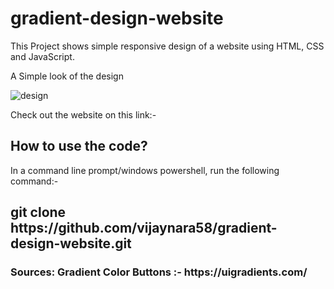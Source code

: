 <h1>gradient-design-website</h1>
This Project shows simple responsive design of a website using HTML, CSS and JavaScript.


A Simple look of the design


![design](https://user-images.githubusercontent.com/62456972/121760615-b78bec00-caf9-11eb-946f-6fc7549e39e2.PNG)

Check out the website on this link:- 



<h2>How to use the code?</h2>

In a command line prompt/windows powershell, run the following command:-

<h2>git clone https://github.com/vijaynara58/gradient-design-website.git</h2>


<h3>Sources: Gradient Color Buttons :- https://uigradients.com/</h3>
